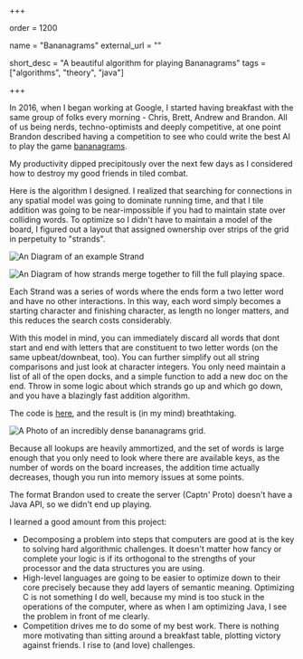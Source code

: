 +++

order = 1200

name = "Bananagrams"
external_url = ""

short_desc = "A beautiful algorithm for playing Bananagrams"
tags = ["algorithms", "theory", "java"]

+++

In 2016, when I began working at Google, I started having breakfast with the same group of folks every morning - Chris, Brett, Andrew and Brandon. All of us being nerds, techno-optimists and deeply competitive, at one point Brandon described having a competition to see who could write the best AI to play the game [bananagrams](https://en.m.wikipedia.org/wiki/Bananagrams). 

My productivity dipped precipitously over the next few days as I considered how to destroy my good friends in tiled combat.

Here is the algorithm I designed.  I realized that searching for connections in any spatial model was going to dominate running time, and that I tile addition was going to be near-impossible if you had to maintain state over colliding words. To optimize so I didn't have to maintain a model of the board, I figured out a layout that assigned ownership over strips of the grid in perpetuity to "strands". 

![An Diagram of an example Strand](../img/bananagrams_strand.png)

![An Diagram of how strands merge together to fill the full playing space.](../img/bananagrams_dock.png)

Each Strand was a series of words where the ends form a two letter word and have no other interactions. In this way, each word simply becomes a starting character and finishing character, as length no longer matters, and this reduces the search costs considerably.

With this model in mind, you can immediately discard all words that dont start and end with letters that are constituent to two letter words (on the same upbeat/downbeat, too). You can further simplify out all string comparisons and just look at character integers. You only need maintain a list of all of the open docks, and a simple function to add a new doc on the end.  Throw in some logic about which strands go up and which go down, and you have a blazingly fast addition algorithm.

The code is [here](http://github.com/gbdubs/bananagrams), and the result is (in my mind) breathtaking.

![A Photo of an incredibly dense bananagrams grid.](../img/bananagrams.png)

Because all lookups are heavily ammortized, and the set of words is large enough that you only need to look where there are available keys, as the number of words on the board increases, the addition time actually decreases, though you run into memory issues at some points. 

The format Brandon used to create the server (Captn' Proto) doesn't have a Java API, so we didn't end up playing.

I learned a good amount from this project:

* Decomposing a problem into steps that computers are good at is the key to solving hard algorithmic challenges. It doesn't matter how fancy or complete your logic is if its orthogonal to the strengths of your processor and the data structures you are using. 
* High-level languages are going to be easier to optimize down to their core precisely because they add layers of semantic meaning. Optimizing C is not something I do well, because my mind is too stuck in the operations of the computer, where as when I am optimizing Java, I see the problem in front of me clearly. 
* Competition drives me to do some of my best work. There is nothing more motivating than sitting around a breakfast table, plotting victory against friends. I rise to (and love) challenges.